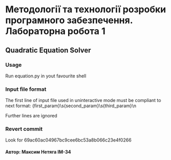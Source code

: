 # Методології та технології розробки програмного забезпечення. Лабораторна робота 1
## Quadratic Equation Solver

### Usage
Run equation.py in yout favourite shell

### Input file format
The first line of input file used in uninteractive mode must be compliant
to next format: {first_param}\s{second_param}\s{third_param}\n

Further lines are ignored

### Revert commit
Look for 69ac60ac04967bc9cee6bc53a8b066c23e4f0266

#### Автор: Максим Нетяга ІМ-34

